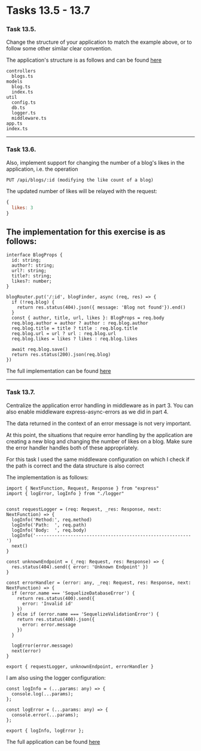 # Tasks 13.5 - 13.7

### Task 13.5.
Change the structure of your application to match the example above, or to follow some other similar clear convention.

The application's structure is as follows and can be found [here](../../server)

```
controllers
  blogs.ts
models
  blog.ts
  index.ts
util
  config.ts
  db.ts
  logger.ts
  middleware.ts
app.ts
index.ts
```
__________

### Task 13.6.
Also, implement support for changing the number of a blog's likes in the application, i.e. the operation
```
PUT /api/blogs/:id (modifying the like count of a blog)
```

The updated number of likes will be relayed with the request:
```js
{
  likes: 3
}
```

## The implementation for this exercise is as follows:

```TS
interface BlogProps {
  id: string;
  author?: string;
  url?: string;
  title?: string;
  likes?: number;
}

blogRouter.put('/:id', blogFinder, async (req, res) => {
  if (!req.blog) {
    return res.status(404).json({ message: 'Blog not found'}).end()
  } 
  const { author, title, url, likes }: BlogProps = req.body
  req.blog.author = author ? author : req.blog.author  
  req.blog.title = title ? title : req.blog.title
  req.blog.url = url ? url : req.blog.url
  req.blog.likes = likes ? likes : req.blog.likes

  await req.blog.save()
  return res.status(200).json(req.blog)
})
```
The full implementation can be found [here](../../server/controllers/blogs.js)

______

### Task 13.7.
Centralize the application error handling in middleware as in part 3. You can also enable middleware express-async-errors as we did in part 4.

The data returned in the context of an error message is not very important.

At this point, the situations that require error handling by the application are creating a new blog and changing the number of likes on a blog. Make sure the error handler handles both of these appropriately.

For this task I used the same middleware configuration on which I check if the path is correct and the data structure is also correct

The implementation is as follows:

```TS
import { NextFunction, Request, Response } from "express"
import { logError, logInfo } from "./logger"


const requestLogger = (req: Request, _res: Response, next: NextFunction) => {
  logInfo('Method:', req.method)
  logInfo('Path:  ', req.path)
  logInfo('Body:  ', req.body)
  logInfo('----------------------------------------------------------')
  next()
}

const unknownEndpoint = (_req: Request, res: Response) => {
  res.status(404).send({ error: 'Unknown Endpoint' })
}

const errorHandler = (error: any, _req: Request, res: Response, next: NextFunction) => {
  if (error.name === 'SequelizeDatabaseError') {
    return res.status(400).send({
      error: 'Invalid id'
    })
  } else if (error.name === 'SequelizeValidationError') {
    return res.status(400).json({
      error: error.message
    })
  } 
  
  logError(error.message)
  next(error)
}

export { requestLogger, unknownEndpoint, errorHandler }

```
I am also using the logger configuration:
```TS
const logInfo = (...params: any) => {
  console.log(...params);
};

const logError = (...params: any) => {
  console.error(...params);
};

export { logInfo, logError };

```

The full application can be found [here](../../server/)